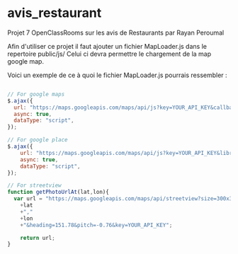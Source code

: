 # avis_restaurant
Projet 7 OpenClassRooms sur les avis de Restaurants par Rayan Peroumal

Afin d'utiliser ce projet il faut ajouter un fichier MapLoader.js dans le repertoire public/js/
Celui ci devra permettre le chargement de la map google map.

Voici un exemple de ce à quoi le fichier MapLoader.js pourrais ressembler :

``` javascript

// For google maps
$.ajax({
  url: "https://maps.googleapis.com/maps/api/js?key=YOUR_API_KEY&callback=initMap",
  async: true,
  dataType: "script",
});

// For google place
$.ajax({
    url: "https://maps.googleapis.com/maps/api/js?key=YOUR_API_KEY&libraries=places",
    async: true,
    dataType: "script",
});

// For streetview
function getPhotoUrlAt(lat,lon){
  var url = "https://maps.googleapis.com/maps/api/streetview?size=300x300&location="
    +lat
    +","
    +lon
    +"&heading=151.78&pitch=-0.76&key=YOUR_API_KEY";

    return url;
}

```
